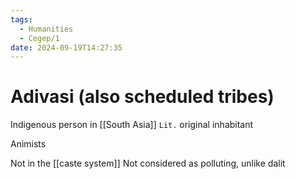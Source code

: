 ```yaml
---
tags:
  - Humanities
  - Cegep/1
date: 2024-09-19T14:27:35
---
```


# Adivasi (also scheduled tribes)

Indigenous person in [[South Asia]]
`Lit.` original inhabitant

Animists

Not in the [[caste system]]
Not considered as polluting, unlike dalit
